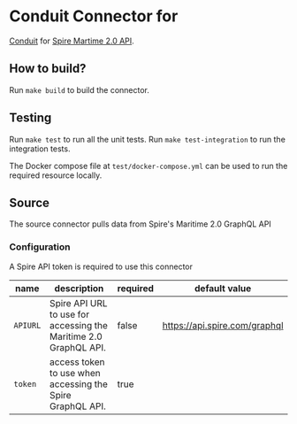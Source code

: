 # Conduit Connector for <SPIRE-AIS GraphQL API>
[Conduit](https://conduit.io) for [Spire Martime 2.0 API](https://documentation.spire.com/maritime-2-0/).

## How to build?
Run `make build` to build the connector.

## Testing
Run `make test` to run all the unit tests. Run `make test-integration` to run the integration tests.

The Docker compose file at `test/docker-compose.yml` can be used to run the required resource locally.

## Source
The source connector pulls data from Spire's Maritime 2.0 GraphQL API

### Configuration
A Spire API token is required to use this connector 

| name                  | description                           | required | default value |
|-----------------------|---------------------------------------|----------|---------------|
| `APIURL` | Spire API URL to use for accessing the Maritime 2.0 GraphQL API. | false     | https://api.spire.com/graphql          |
| `token` | access token to use when accessing the Spire GraphQL API. | true     |           |

